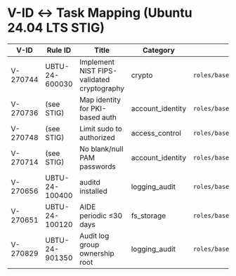 # V-ID ↔ Task Mapping (Ubuntu 24.04 LTS STIG)

| V-ID | Rule ID | Title | Category | Task Path | Enable Var | Notes |
|------|---------|-------|----------|-----------|------------|-------|
| V-270744 | UBTU-24-600030 | Implement NIST FIPS-validated cryptography | crypto | `roles/baseline/crypto/tasks/enable_fips_mode.yml` | `enable_enable_fips_mode` | Requires Ubuntu Pro; adds fips=1 to GRUB; enables fips-updates |
| V-270736 | (see STIG) | Map identity for PKI-based auth | account_identity | `roles/baseline/account_identity/tasks/pki_auth_mapping.yml` | `enable_pki_auth_mapping` | Site-specific SSSD/PKI realm |
| V-270748 | (see STIG) | Limit sudo to authorized | access_control | `roles/baseline/access_control/tasks/limit_sudo_group.yml` | `enable_limit_sudo_group` | Uses approved_sudo_users |
| V-270714 | (see STIG) | No blank/null PAM passwords | account_identity | `roles/baseline/account_identity/tasks/disable_blank_passwords.yml` | `enable_disable_blank_passwords` | Locks any empty password accounts |
| V-270656 | UBTU-24-100400 | auditd installed | logging_audit | `roles/baseline/logging_audit/tasks/install_auditd.yml` | `enable_install_auditd` | Install + enable auditd |
| V-270651 | UBTU-24-100120 | AIDE periodic ≤30 days | fs_storage | `roles/baseline/fs_storage/tasks/aide_periodic_check.yml` | `enable_aide_periodic_check` | Monthly cron AIDE check |
| V-270829 | UBTU-24-901350 | Audit log group ownership root | logging_audit | `roles/baseline/logging_audit/tasks/auditd_log_group_root.yml` | `enable_auditd_log_group_root` | Sets log_group=root; fixes perms |